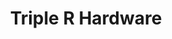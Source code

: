 ---
title: "Triple R Hardware"
url: /barangay-22-c-davao-city/triple-r-hardware/
shop: Eisenwaren
---
